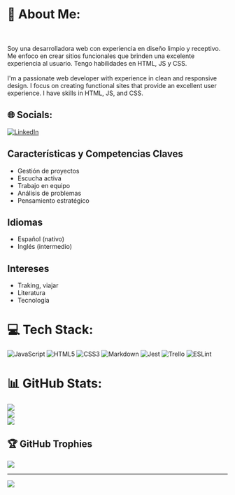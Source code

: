 # 💫 About Me:
<br><br>Soy una desarrolladora web con experiencia en diseño limpio y receptivo. Me enfoco en crear sitios funcionales que brinden una excelente experiencia al usuario. Tengo habilidades en HTML, JS y CSS.<br><br>I'm a passionate web developer with experience in clean and responsive design. I focus on creating functional sites that provide an excellent user experience. I have skills in HTML, JS, and CSS.


## 🌐 Socials:
[![LinkedIn](https://img.shields.io/badge/LinkedIn-%230077B5.svg?logo=linkedin&logoColor=white)](https://linkedin.com/in/https://www.linkedin.com/in/elizabeth-pati%C3%B1o-472a9a2b1/) 

## Características y Competencias Claves
- Gestión de proyectos
- Escucha activa
- Trabajo en equipo
- Análisis de problemas
- Pensamiento estratégico

## Idiomas
- Español (nativo)
- Inglés (intermedio)

## Intereses
- Traking, viajar
- Literatura
- Tecnología


# 💻 Tech Stack:
![JavaScript](https://img.shields.io/badge/javascript-%23323330.svg?style=for-the-badge&logo=javascript&logoColor=%23F7DF1E) ![HTML5](https://img.shields.io/badge/html5-%23E34F26.svg?style=for-the-badge&logo=html5&logoColor=white) ![CSS3](https://img.shields.io/badge/css3-%231572B6.svg?style=for-the-badge&logo=css3&logoColor=white) ![Markdown](https://img.shields.io/badge/markdown-%23000000.svg?style=for-the-badge&logo=markdown&logoColor=white) ![Jest](https://img.shields.io/badge/-jest-%23C21325?style=for-the-badge&logo=jest&logoColor=white) ![Trello](https://img.shields.io/badge/Trello-%23026AA7.svg?style=for-the-badge&logo=Trello&logoColor=white) ![ESLint](https://img.shields.io/badge/ESLint-4B3263?style=for-the-badge&logo=eslint&logoColor=white)
# 📊 GitHub Stats:
![](https://github-readme-stats.vercel.app/api?username=Elizabethepj&theme=dark&hide_border=false&include_all_commits=false&count_private=false)<br/>
![](https://github-readme-streak-stats.herokuapp.com/?user=Elizabethepj&theme=dark&hide_border=false)<br/>
![](https://github-readme-stats.vercel.app/api/top-langs/?username=Elizabethepj&theme=dark&hide_border=false&include_all_commits=false&count_private=false&layout=compact)

## 🏆 GitHub Trophies
![](https://github-profile-trophy.vercel.app/?username=Elizabethepj&theme=radical&no-frame=false&no-bg=true&margin-w=4)

---
[![](https://visitcount.itsvg.in/api?id=Elizabethepj&icon=0&color=0)](https://visitcount.itsvg.in)

<!-- Proudly created with GPRM ( https://gprm.itsvg.in ) -->


